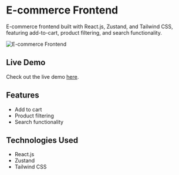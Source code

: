 # E-commerce Frontend

E-commerce frontend built with React.js, Zustand, and Tailwind CSS, featuring add-to-cart, product filtering, and search functionality.

![E-commerce Frontend](https://res.cloudinary.com/driaaeuhp/image/upload/v1719924190/myPortfolio/private/laimn7djcwatrzgahhpc.png)

## Live Demo

Check out the live demo [here](https://ecommerce-swart-three-43.vercel.app/).

## Features

- Add to cart
- Product filtering
- Search functionality

## Technologies Used

- React.js
- Zustand
- Tailwind CSS


